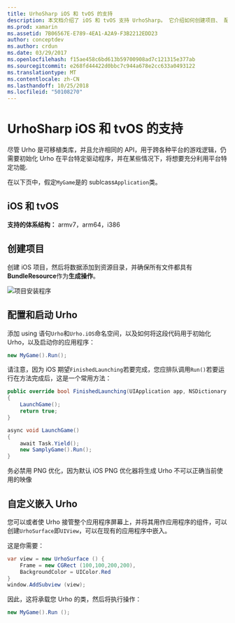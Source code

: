 ```yaml
---
title: UrhoSharp iOS 和 tvOS 的支持
description: 本文档介绍了 iOS 和 tvOS 支持 UrhoSharp。 它介绍如何创建项目、 配置和启动 Urho，并执行 Urho 自定义嵌入。
ms.prod: xamarin
ms.assetid: 7B06567E-E789-4EA1-A2A9-F3B2212EDD23
author: conceptdev
ms.author: crdun
ms.date: 03/29/2017
ms.openlocfilehash: f15ae458c6bd613b59700908ad7c121315e377ab
ms.sourcegitcommit: e268fd44422d0bbc7c944a678e2cc633a0493122
ms.translationtype: MT
ms.contentlocale: zh-CN
ms.lasthandoff: 10/25/2018
ms.locfileid: "50108270"
---
```

# <a name="urhosharp-ios-and-tvos-support"></a>UrhoSharp iOS 和 tvOS 的支持

尽管 Urho 是可移植类库，并且允许相同的 API，用于跨各种平台的游戏逻辑，仍需要初始化 Urho 在平台特定驱动程序，并在某些情况下，将想要充分利用平台特定功能.

在以下页中，假定`MyGame`是的 sublcass`Application`类。

## <a name="ios-and-tvos"></a>iOS 和 tvOS

**支持的体系结构：** armv7，arm64，i386

## <a name="creating-a-project"></a>创建项目

创建 iOS 项目，然后将数据添加到资源目录，并确保所有文件都具有**BundleResource**作为**生成操作**。

![项目安装程序](ios-images/image-4.png "为 Resources 目录中添加数据")

## <a name="configuring-and-launching-urho"></a>配置和启动 Urho

添加 using 语句`Urho`和`Urho.iOS`命名空间，以及如何将这段代码用于初始化 Urho，以及启动你的应用程序：

```csharp
new MyGame().Run();
```

请注意，因为 iOS 期望`FinishedLaunching`若要完成，您应排队调用`Run()`若要运行在方法完成后，这是一个常用方法：

```csharp
public override bool FinishedLaunching(UIApplication app, NSDictionary options)
{
    LaunchGame();
    return true;
}

async void LaunchGame()
{
    await Task.Yield();
    new SamplyGame().Run();
}
```

务必禁用 PNG 优化，因为默认 iOS PNG 优化器将生成 Urho 不可以正确当前使用的映像

## <a name="custom-embedding-of-urho"></a>自定义嵌入 Urho

您可以或者使 Urho 接管整个应用程序屏幕上，并将其用作应用程序的组件，可以创建`UrhoSurface`即`UIView`，可以在现有的应用程序中嵌入。

这是你需要：

```csharp
var view = new UrhoSurface () {
    Frame = new CGRect (100,100,200,200),
    BackgroundColor = UIColor.Red
}
window.AddSubview (view);
```

因此，这将承载您 Urho 的类，然后将执行操作：

```csharp
new MyGame().Run ();
```

